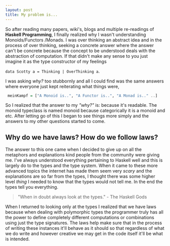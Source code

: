 ```yaml
---
layout: post
title: My problem is...
---
```


So after reading many papers, wiki's, blogs and multiple re-readings of <b>Haskell
Programming</b>, I finally realized why I wasn't understanding Monoids/Functors
/Monads.
I was over thinking an abstract idea and in the process of over thinking, seeking
a concrete answer where the answer can't be concrete because the concept to be
understood deals with the abstraction of computation. If that didn't make any sense
to you just imagine it as the type constructor of my feelings

`data Scotty a = Thinking | OverThinking a`.

I was asking *why?* too stubbornly and all I could
find was the same answers where everyone just kept reiterating what things were,

``` Haskell
 meinKampf = ["A Monoid is..", "A Functor is..", "A Monad is.." ..]
```
So I realized that the answer to my *"why?"* is: because it's readable. The monoid
typeclass is named monoid because categorically it is a monoid and etc. After letting
go of this I began to see things more simply and the answers to my other questions
started to come.

## Why do we have laws? How do we follow laws?

The answer to this one came when I decided to give up on all the metaphors and explanations
kind people from the community were giving me. I've always understood everything pertaining to Haskell
well and this is largely do to the types and the type system. When it came to these more advanced topics
the internet has made them seem very *scary* and the explanations are so far from the types, I
thought there was some higher level *thing* I needed to know that the types would not tell me. In the end
the types tell you everything.
> "When in doubt always look at the types." - The Haskell Gods

When I returned to looking only at the
types I realized that we have laws because when dealing with polymorphic types the programmer truly has
all the power to define completely different computations or combinations using just the type signatures. The
laws help make sure that in the process of writing these instances it'll behave as it should so that regardless
of what we do write and however creative we may get in the code itself it'll be what is intended.
